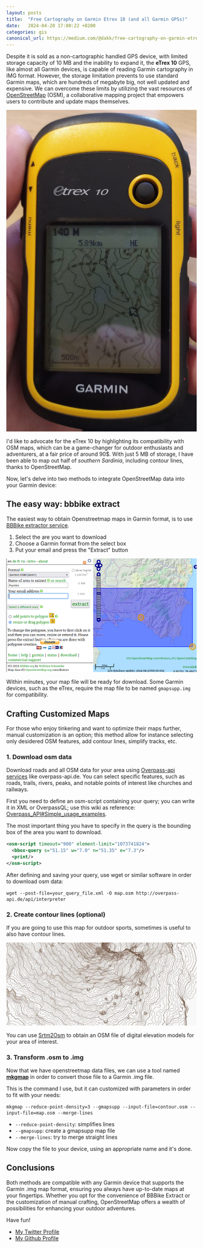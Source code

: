 ```yaml
---
layout: posts
title:  "Free Cartography on Garmin Etrex 10 (and all Garmin GPSs)"
date:   2024-04-20 17:00:22 +0200
categories: gis
canonical_url: https://medium.com/@dakk/free-cartography-on-garmin-etrex-10-and-all-garmin-gps-2ead846ffd21
---
```


Despite it is sold as a non-cartographic handled GPS device, with limited storage capacity of 10 MB and the inability to expand it, the **eTrex 10** GPS, like almost all Garmin devices, is capable of reading Garmin cartography in IMG format. However, the storage limitation prevents to use standard Garmin maps, which are hundreds of megabyte big, not well updated and expensive. We can overcome these limits by utilizing the vast resources of [OpenStreetMap](https://openstreetmap.org) (OSM), a collaborative mapping project that empowers users to contribute and update maps themselves.

![Garmin eTrex 10](/assets/osm_to_garmin/garmin_etrex.jpg)

I'd like to advocate for the eTrex 10 by highlighting its compatibility with OSM maps, which can be a game-changer for outdoor enthusiasts and adventurers, at a fair price of around 90$. With just 5 MB of storage, I have been able to map out half of *southern Sardinia*, including contour lines, thanks to OpenStreetMap.

Now, let's delve into two methods to integrate OpenStreetMap data into your Garmin device:


## The easy way: bbbike extract

The easiest way to obtain Openstreetmap maps in Garmin format, is to use [BBBike extractor service](https://extract.bbbike.org/). 

1. Select the are you want to download
2. Choose a Garmin format from the select box
3. Put your email and press the "Extract" button

![BBBike export example](/assets/osm_to_garmin/bbbike_export.png)

Within minutes, your map file will be ready for download. Some Garmin devices, such as the eTrex, require the map file to be named `gmapsupp.img` for compatibility.


## Crafting Customized Maps

For those who enjoy tinkering and want to optimize their maps further, manual customization is an option; this method allow for instance selecting only desidered OSM features, add contour lines, simplify tracks, etc.

### 1. Download osm data

Download roads and all OSM data for your area using [Overpass-api services](https://wiki.openstreetmap.org/wiki/Overpass_API) like overpass-api.de. You can select specific features, such as roads, trails, rivers, peaks, and notable points of interest like churches and railways.

First you need to define an osm-script containing your query; you can write it in XML or OverpassQL; use this wiki as reference: [Overpass_API#Simple_usage_examples](https://wiki.openstreetmap.org/wiki/Overpass_API#Simple_usage_examples).

The most important thing you have to specify in the query is the bounding box of the area you want to download.


```xml
<osm-script timeout="900" element-limit="1073741824">
  <bbox-query s="51.15" w="7.0" n="51.35" e="7.3"/>
  <print/>
</osm-script>
```

After defining and saving your query, use wget or similar software in order to download osm data:

```
wget --post-file=your_query_file.xml -O map.osm http://overpass-api.de/api/interpreter
```


### 2. Create contour lines (optional)

If you are going to use this map for outdoor sports, sometimes is useful to also have contour lines.

![Contour lines](/assets/osm_to_garmin/contour.png)

You can use [Srtm2Osm](https://wiki.openstreetmap.org/wiki/Srtm2Osm) to obtain an OSM file of digital elevation models for your area of interest.


### 3. Transform .osm to .img

Now that we have openstreetmap data files, we can use a tool named [**mkgmap**](https://www.mkgmap.org.uk/) in order to convert those file to a Garmin .img file. 

This is the command I use, but it can customized with parameters in order to fit with your needs:

```
mkgmap --reduce-point-density=3 --gmapsupp --input-file=contour.osm --input-file=map.osm --merge-lines 
```

- `--reduce-point-density`: simplifies lines
- `--gmapsupp`: create a gmapsupp map file
- `--merge-lines`: try to merge straight lines

Now copy the file to your device, using an appropriate name and it's done.


## Conclusions

Both methods are compatible with any Garmin device that supports the Garmin .img map format, ensuring you always have up-to-date maps at your fingertips. Whether you opt for the convenience of BBBike Extract or the customization of manual crafting, OpenStreetMap offers a wealth of possibilities for enhancing your outdoor adventures.

Have fun!

- [My Twitter Profile](https://twitter.com/dagide)
- [My Github Profile](https://github.com/dakk)
